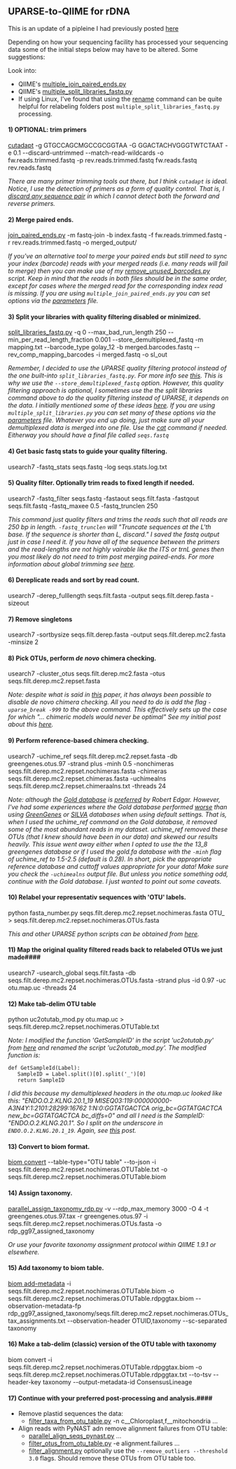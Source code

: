 ## UPARSE-to-QIIME for rDNA ##

This is an update of a pipleine I had previously posted [here](https://groups.google.com/forum/#!msg/qiime-forum/zqmvpnZe26g/ksFmMwDHPi8J)

Depending on how your sequencing facility has processed your sequencing data some of the initial steps below may have to be altered. Some suggestions:

Look into:
   - QIIME's [multiple_join_paired_ends.py](http://qiime.org/scripts/multiple_join_paired_ends.html)
   - QIIME's [multiple_split_libraries_fastq.py](http://qiime.org/scripts/multiple_split_libraries_fastq.html)
   - If using Linux, I've found that using the [rename](http://www.computerhope.com/unix/rename.htm) command can be quite helpful for relabeling folders post `multiple_split_libraries_fastq.py` processing.
    

#### 1) OPTIONAL: trim primers ####
[cutadapt](https://github.com/marcelm/cutadapt) -g GTGCCAGCMGCCGCGGTAA -G GGACTACHVGGGTWTCTAAT -e 0.1 --discard-untrimmed --match-read-wildcards -o fw.reads.trimmed.fastq -p rev.reads.trimmed.fastq fw.reads.fastq rev.reads.fastq

*There are many primer trimming tools out there, but I think `cutadapt` is ideal. Notice, I use the detection of primers as a form of quality control. That is, I [discard any sequence pair](https://cutadapt.readthedocs.io/en/stable/guide.html#filtering-paired-end-reads) in which I cannot detect both the forward and reverse primers.*

#### 2) Merge paired ends. ####
[join_paired_ends.py](http://qiime.org/scripts/join_paired_ends.html) -m fastq-join -b index.fastq -f fw.reads.trimmed.fastq -r rev.reads.trimmed.fastq -o merged_output/

*If you've an alternative tool to merge your paired ends but still need to sync your index (barcode) reads with your merged reads (i.e. many reads will fail to merge) then you can make use of my [remove_unused_barcodes.py](https://gist.github.com/mikerobeson/e5c0f0678a4785f8cf05) script. Keep in mind that the reads in both files should be in the same order, except for cases where the merged read for the corresponding index read is missing. If you are using `multiple_join_paired_ends.py` you can set options via the [parameters](http://qiime.org/documentation/qiime_parameters_files.html) file.*

#### 3) Split your libraries with quality filtering disabled or minimized. ####
[split_libraries_fastq.py](http://qiime.org/scripts/split_libraries_fastq.html) -q 0 --max_bad_run_length 250 --min_per_read_length_fraction 0.001 --store_demultiplexed_fastq -m mapping.txt --barcode_type golay_12 -b merged.barcodes.fastq --rev_comp_mapping_barcodes -i merged.fastq -o sl_out

*Remember, I decided to use the UPARSE quality filtering protocol instead of the one built-into `split_libraries_fastq.py`. For more info see [this](http://drive5.com/usearch/manual/avgq.html). This is why we use the `--store_demultiplexed_fastq` option. However, this quality filtering approach is optional, I sometimes use the the split libraries command above to do the quality filtering instead of UPARSE, it depends on the data. I initially mentioned some of these ideas [here](https://groups.google.com/d/msg/qiime-forum/zqmvpnZe26g/paTB6OSRiGwJ). If you are using `multiple_split_libraries.py` you can set many of these options via the [parameters](http://qiime.org/documentation/qiime_parameters_files.html) file. Whatever you end up doing, just make sure all your demultiplexed data is merged into one file. Use the [cat](https://en.wikipedia.org/wiki/Cat_(Unix)) command if needed. Eitherway you should have a final file called `seqs.fastq`*


#### 4) Get basic fastq stats to guide your quality filtering. ####
usearch7 -fastq_stats seqs.fastq -log seqs.stats.log.txt

#### 5) Quality filter. Optionally trim reads to fixed length if needed. ####
usearch7 -fastq_filter seqs.fastq -fastaout seqs.filt.fasta -fastqout seqs.filt.fastq -fastq_maxee 0.5 -fastq_trunclen 250

*This command just quality filters and trims the reads such that all reads are 250 bp in length. `-fastq_trunclen` will "Truncate sequences at the L'th base. If the sequence is shorter than L, discard." I saved the fastq output just in case I need it. If you have all of the sequence between the primers and the read-lengths are not highly vairable like the ITS or trnL genes then you most likely do not need to trim post merging paired-ends. For more information about global trimming see [here](http://www.drive5.com/usearch/manual/global_trimming.html).*

#### 6) Dereplicate reads and sort by read count. ####
usearch7 -derep_fulllength seqs.filt.fasta -output seqs.filt.derep.fasta -sizeout 

#### 7) Remove singletons ####
usearch7 -sortbysize seqs.filt.derep.fasta -output seqs.filt.derep.mc2.fasta -minsize 2

#### 8) Pick OTUs, perform *de novo* chimera checking. ####
usearch7 -cluster_otus seqs.filt.derep.mc2.fasta -otus seqs.filt.derep.mc2.repset.fasta

*Note: despite what is said in [this](http://onlinelibrary.wiley.com/doi/10.1111/1462-2920.12610/abstract;jsessionid=2CD2390EEFFF1D570F2B94CAC3638AA7.f04t04) paper, it has always been possible to disable de novo chimera checking. All you need to do is add the flag `-uparse_break -999` to the above command. This effectively sets up the case for which "... chimeric models would never be optimal" See my initial post about this [here](https://groups.google.com/d/msg/qiime-forum/zqmvpnZe26g/V7hUUskPrqgJ).*

#### 9) Perform reference-based chimera checking. ####
usearch7 -uchime_ref seqs.filt.derep.mc2.repset.fasta -db greengenes.otus.97 -strand plus -minh 0.5 -nonchimeras seqs.filt.derep.mc2.repset.nochimeras.fasta -chimeras seqs.filt.derep.mc2.repset.chimeras.fasta -uchimealns seqs.filt.derep.mc2.repset.chimeraalns.txt -threads 24

*Note: although the [Gold database](http://drive5.com/uchime/uchime_download.html) is [preferred](http://drive5.com/usearch/manual/uparse_pipeline.html) by Robert Edgar. However, I've had some experiences where the Gold database performed [worse](https://groups.google.com/d/msg/qiime-forum/zqmvpnZe26g/paTB6OSRiGwJ) than using [GreenGenes](http://greengenes.secondgenome.com/downloads) or [SILVA](http://www.arb-silva.de/download/archive/qiime/) databases when using default settings. That is, when I used the uchime_ref command on the Gold database, it removed some of the most abundant reads in my dataset. uchime_ref removed these OTUs (that I knew should have been in our data) and skewed our results heavily. This issue went away either when I opted to use the the 13_8 greengenes database or if I used the gold.fa database with the `-minh` flag of uchime_ref to 1.5-2.5 (default is 0.28). In short, pick the appropriate reference database and cuttoff values appropriate for your data! Make sure you check the `-uchimealns` output file. But unless you notice something odd, continue with the Gold database. I just wanted to point out some caveats.*

#### 10) Relabel your representativ sequences with 'OTU' labels. ####
python fasta_number.py seqs.filt.derep.mc2.repset.nochimeras.fasta OTU_ > seqs.filt.derep.mc2.repset.nochimeras.OTUs.fasta

*This and other UPARSE python scripts can be obtained from [here](http://drive5.com/python/).*

#### 11) Map the original quality filtered reads back to relabeled OTUs we just made####
usearch7 -usearch_global seqs.filt.fasta -db seqs.filt.derep.mc2.repset.nochimeras.OTUs.fasta -strand plus -id 0.97 -uc otu.map.uc -threads 24

#### 12) Make tab-delim OTU table ####
python uc2otutab_mod.py otu.map.uc > seqs.filt.derep.mc2.repset.nochimeras.OTUTable.txt

*Note: I modified the function 'GetSampleID' in the script 'uc2otutab.py' from [here](http://drive5.com/python/) and renamed the script 'uc2otutab_mod.py'. The modified function is:*

    def GetSampleId(Label): 
       SampleID = Label.split()[0].split('_')[0] 
       return SampleID 

*I did this because my demultiplexed headers in the otu.map.uc looked like this:
"ENDO.O.2.KLNG.20.1_19 MISEQ03:119:000000000-A3N4Y:1:2101:28299:16762 1:N:0:GGTATGACTCA orig_bc=GGTATGACTCA new_bc=GGTATGACTCA bc_diffs=0" and all I need is the SampleID: "ENDO.O.2.KLNG.20.1". So I split on the underscore in `ENDO.O.2.KLNG.20.1_19`. Again, see [this](https://groups.google.com/d/msg/qiime-forum/zqmvpnZe26g/ksFmMwDHPi8J) post.*

#### 13) Convert to biom format. ####
[biom convert](http://biom-format.org/documentation/biom_conversion.html) --table-type="OTU table" --to-json -i seqs.filt.derep.mc2.repset.nochimeras.OTUTable.txt -o seqs.filt.derep.mc2.repset.nochimeras.OTUTable.biom

#### 14) Assign taxonomy. ####
[parallel_assign_taxonomy_rdp.py](http://qiime.org/scripts/parallel_assign_taxonomy_rdp.html) -v --rdp_max_memory 3000 -O 4 -t greengenes.otus.97.tax -r greengenes.otus.97 -i seqs.filt.derep.mc2.repset.nochimeras.OTUs.fasta -o rdp_gg97_assigned_taxonomy

*Or use your favorite taxonomy assignment protocol within QIIME 1.9.1 or elsewhere.*

#### 15) Add taxonomy to biom table. ####
[biom add-metadata](http://biom-format.org/documentation/adding_metadata.html) -i seqs.filt.derep.mc2.repset.nochimeras.OTUTable.biom -o seqs.filt.derep.mc2.repset.nochimeras.OTUTable.rdpggtax.biom --observation-metadata-fp rdp_gg97_assigned_taxonomy/seqs.filt.derep.mc2.repset.nochimeras.OTUs_tax_assignments.txt --observation-header OTUID,taxonomy --sc-separated taxonomy

#### 16) Make a tab-delim (classic) version of the OTU table with taxonomy ####
biom convert -i seqs.filt.derep.mc2.repset.nochimeras.OTUTable.rdpggtax.biom -o seqs.filt.derep.mc2.repset.nochimeras.OTUTable.rdpggtax.txt --to-tsv --header-key taxonomy --output-metadata-id ConsensusLineage

#### 17) Continue with your preferred post-processing and analysis.####
- Remove plastid sequences the data:
    - [filter_taxa_from_otu_table.py](http://qiime.org/scripts/filter_taxa_from_otu_table.html) -n  c\__Chloroplast,f\__mitochondria ...
- Align reads with PyNAST adn remove alignment failures from OTU table:
    - [parallel_align_seqs_pynast.py](http://qiime.org/scripts/parallel_align_seqs_pynast.html) ...
    - [filter_otus_from_otu_table.py](http://qiime.org/scripts/filter_otus_from_otu_table.html) -e alignment.failures ...
    - [filter_alignment.py](http://qiime.org/scripts/filter_alignment.html) optionally use the `--remove_outliers --threshold 3.0` flags. Should remove these OTUs from OTU table too. 

